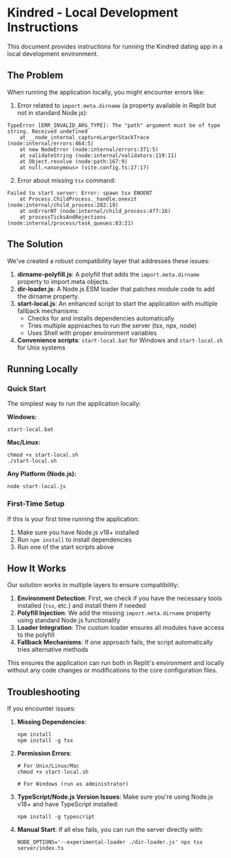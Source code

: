 # Kindred - Local Development Instructions

This document provides instructions for running the Kindred dating app in a local development environment.

## The Problem

When running the application locally, you might encounter errors like:

1. Error related to `import.meta.dirname` (a property available in Replit but not in standard Node.js):
```
TypeError [ERR_INVALID_ARG_TYPE]: The "path" argument must be of type string. Received undefined
    at __node_internal_captureLargerStackTrace (node:internal/errors:464:5)
    at new NodeError (node:internal/errors:371:5)
    at validateString (node:internal/validators:119:11)
    at Object.resolve (node:path:167:9)
    at null.<anonymous> (vite.config.ts:17:17)
```

2. Error about missing `tsx` command:
```
Failed to start server: Error: spawn tsx ENOENT
    at Process.ChildProcess._handle.onexit (node:internal/child_process:282:19)
    at onErrorNT (node:internal/child_process:477:16)
    at processTicksAndRejections (node:internal/process/task_queues:83:21)
```

## The Solution

We've created a robust compatibility layer that addresses these issues:

1. **dirname-polyfill.js**: A polyfill that adds the `import.meta.dirname` property to import.meta objects.
2. **dir-loader.js**: A Node.js ESM loader that patches module code to add the dirname property.
3. **start-local.js**: An enhanced script to start the application with multiple fallback mechanisms:
   - Checks for and installs dependencies automatically
   - Tries multiple approaches to run the server (tsx, npx, node)
   - Uses Shell with proper environment variables
4. **Convenience scripts**: `start-local.bat` for Windows and `start-local.sh` for Unix systems

## Running Locally

### Quick Start

The simplest way to run the application locally:

**Windows:**
```
start-local.bat
```

**Mac/Linux:**
```
chmod +x start-local.sh
./start-local.sh
```

**Any Platform (Node.js):**
```
node start-local.js
```

### First-Time Setup

If this is your first time running the application:

1. Make sure you have Node.js v18+ installed
2. Run `npm install` to install dependencies
3. Run one of the start scripts above

## How It Works

Our solution works in multiple layers to ensure compatibility:

1. **Environment Detection**: First, we check if you have the necessary tools installed (`tsx`, etc.) and install them if needed
2. **Polyfill Injection**: We add the missing `import.meta.dirname` property using standard Node.js functionality
3. **Loader Integration**: The custom loader ensures all modules have access to the polyfill
4. **Fallback Mechanisms**: If one approach fails, the script automatically tries alternative methods

This ensures the application can run both in Replit's environment and locally without any code changes or modifications to the core configuration files.

## Troubleshooting

If you encounter issues:

1. **Missing Dependencies**:
   ```
   npm install
   npm install -g tsx
   ```

2. **Permission Errors**:
   ```
   # For Unix/Linux/Mac
   chmod +x start-local.sh
   
   # For Windows (run as administrator)
   ```

3. **TypeScript/Node.js Version Issues**:
   Make sure you're using Node.js v18+ and have TypeScript installed:
   ```
   npm install -g typescript
   ```

4. **Manual Start**:
   If all else fails, you can run the server directly with:
   ```
   NODE_OPTIONS='--experimental-loader ./dir-loader.js' npx tsx server/index.ts
   ```